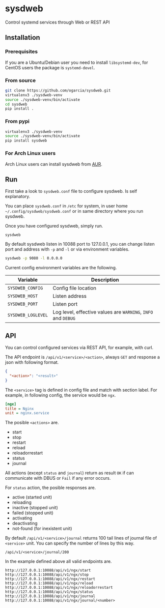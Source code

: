 # sysdweb
Control systemd services through Web or REST API

## Installation

### Prerequisites

If you are a Ubuntu/Debian user you need to install `libsystemd-dev`, for
CentOS users the package is `systemd-devel`.

### From source

```sh
git clone https://github.com/ogarcia/sysdweb.git
virtualenv3 ./sysdweb-venv
source ./sysdweb-venv/bin/activate
cd sysdweb
pip install .
```

### From pypi

```sh
virtualenv3 ./sysdweb-venv
source ./sysdweb-venv/bin/activate
pip install sysdweb
```

### For Arch Linux users

Arch Linux users can install sysdweb from [AUR][1].

## Run

First take a look to `sysdweb.conf` file to configure sysdweb. Is self
explanatory.

You can place `sysdweb.conf` in `/etc` for system, in user home
`~/.config/sysdweb/sysdweb.conf` or in same directory where you run sysdweb.

Once you have configured sysdweb, simply run.

```
sysdweb
```

By default sysdweb listen in 10088 port to 127.0.0.1, you can change listen
port and address with `-p` and `-l` or via environment variables.

```sh
sysdweb -p 9080 -l 0.0.0.0
```

Current config environment variables are the following.

| Variable | Description |
| --- | --- |
| `SYSDWEB_CONFIG` | Config file location |
| `SYSDWEB_HOST` | Listen address |
| `SYSDWEB_PORT` | Listen port |
| `SYSDWEB_LOGLEVEL` | Log level, effective values are `WARNING`, `INFO` and `DEBUG` |

## API

You can control configured services via REST API, for example, with curl.

The API endpoint is `/api/v1/<service>/<action>`, always `GET` and response
a json with following format.

```json
{
  "<action>": "<result>"
}
```

The `<service>` tag is defined in config file and match with section label.
For example, in following config, the service would be `ngx`.

```ini
[ngx]
title = Nginx
unit = nginx.service
```

The posible `<actions>` are.

* start
* stop
* restart
* reload
* reloadorrestart
* status
* journal

All actions (except `status` and `journal`) return as result `OK` if can
communicate with DBUS or `Fail` if any error occurs.

For `status` action, the posible responses are.

* active (started unit)
* reloading
* inactive (stopped unit)
* failed (stopped unit)
* activating
* deactivating
* not-found (for inexistent unit)

By default `/api/v1/<service>/journal` returns 100 tail lines of journal
file of `<service>` unit. You can specify the number of lines by this way.

```
/api/v1/<service>/journal/200
```

In the example defined above all valid endpoints are.

```
http://127.0.0.1:10088/api/v1/ngx/start
http://127.0.0.1:10088/api/v1/ngx/stop
http://127.0.0.1:10088/api/v1/ngx/restart
http://127.0.0.1:10088/api/v1/ngx/reload
http://127.0.0.1:10088/api/v1/ngx/reloadorrestart
http://127.0.0.1:10088/api/v1/ngx/status
http://127.0.0.1:10088/api/v1/ngx/journal
http://127.0.0.1:10088/api/v1/ngx/journal/<number>
```

[1]: https://aur.archlinux.org/packages/sysdweb/
